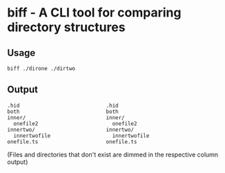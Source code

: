 # biff - A CLI tool for comparing directory structures

## Usage

```
biff ./dirone ./dirtwo
```

## Output

```
.hid                            .hid
both                            both
inner/                          inner/
  onefile2                        onefile2
innertwo/                       innertwo/
  innertwofile                    innertwofile
onefile.ts                      onefile.ts
```

(Files and directories that don't exist are dimmed in the respective column output)
